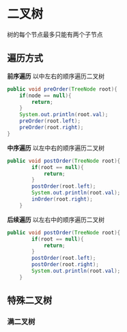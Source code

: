# 二叉树

树的每个节点最多只能有两个子节点

## 遍历方式
**前序遍历**
以中左右的顺序遍历二叉树
```java
public void preOrder(TreeNode root){
	if(node == null){
		return;
	}
	System.out.println(root.val);
	preOrder(root.left);
	preOrder(root.right);
}
```
**中序遍历**
以左中右的顺序遍历二叉树
```java
public void postOrder(TreeNode root){
        if(root == null){
            return;
        }
        postOrder(root.left);
        System.out.println(root.val);
        inOrder(root.right);
    }
```

**后续遍历**
以左右中的顺序遍历二叉树
```java
public void postOrder(TreeNode root){
        if(root == null){
            return;
        }
        postOrder(root.left);
        postOrder(root.right);
        System.out.println(root.val);
    }
```
## 特殊二叉树
### 满二叉树